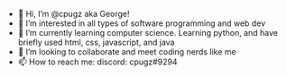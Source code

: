 - 👋 Hi, I’m @cpugz aka George!
- 👀 I’m interested in all types of software programming and web dev
- 🌱 I’m currently learning computer science. Learning python, and have briefly used html, css, javascript, and java
- 💞️ I’m looking to collaborate and meet coding nerds like me
- 📫 How to reach me: discord: cpugz#9294
